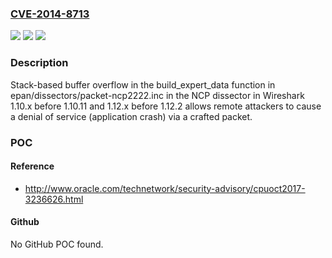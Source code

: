 ### [CVE-2014-8713](https://cve.mitre.org/cgi-bin/cvename.cgi?name=CVE-2014-8713)
![](https://img.shields.io/static/v1?label=Product&message=n%2Fa&color=blue)
![](https://img.shields.io/static/v1?label=Version&message=n%2Fa&color=blue)
![](https://img.shields.io/static/v1?label=Vulnerability&message=n%2Fa&color=brighgreen)

### Description

Stack-based buffer overflow in the build_expert_data function in epan/dissectors/packet-ncp2222.inc in the NCP dissector in Wireshark 1.10.x before 1.10.11 and 1.12.x before 1.12.2 allows remote attackers to cause a denial of service (application crash) via a crafted packet.

### POC

#### Reference
- http://www.oracle.com/technetwork/security-advisory/cpuoct2017-3236626.html

#### Github
No GitHub POC found.


